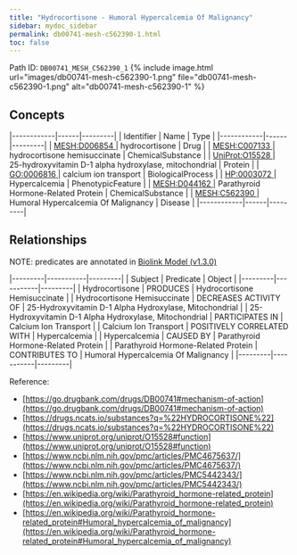 ```yaml
---
title: "Hydrocortisone - Humoral Hypercalcemia Of Malignancy"
sidebar: mydoc_sidebar
permalink: db00741-mesh-c562390-1.html
toc: false 
---
```



Path ID: `DB00741_MESH_C562390_1`
{% include image.html url="images/db00741-mesh-c562390-1.png" file="db00741-mesh-c562390-1.png" alt="db00741-mesh-c562390-1" %}

## Concepts

|------------|------|---------|
| Identifier | Name | Type    |
|------------|------|---------|
| <a href="https://identifiers.org/MESH:D006854">MESH:D006854 </a> | hydrocortisone | Drug |
| <a href="https://identifiers.org/MESH:C007133">MESH:C007133 </a> | hydrocortisone hemisuccinate | ChemicalSubstance |
| <a href="https://identifiers.org/UniProt:O15528">UniProt:O15528 </a> | 25-hydroxyvitamin D-1 alpha hydroxylase, mitochondrial | Protein |
| <a href="https://identifiers.org/GO:0006816">GO:0006816 </a> | calcium ion transport | BiologicalProcess |
| <a href="https://identifiers.org/HP:0003072">HP:0003072 </a> | Hypercalcemia | PhenotypicFeature |
| <a href="https://identifiers.org/MESH:D044162">MESH:D044162 </a> | Parathyroid Hormone-Related Protein | ChemicalSubstance |
| <a href="https://identifiers.org/MESH:C562390">MESH:C562390 </a> | Humoral Hypercalcemia Of Malignancy | Disease |
|------------|------|---------|

## Relationships


NOTE: predicates are annotated in <a href="https://github.com/biolink/biolink-model/releases/tag/v1.3.0">Biolink Model (v1.3.0)</a>

|---------|-----------|---------|
| Subject | Predicate | Object  |
|---------|-----------|---------|
| Hydrocortisone | PRODUCES | Hydrocortisone Hemisuccinate |
| Hydrocortisone Hemisuccinate | DECREASES ACTIVITY OF | 25-Hydroxyvitamin D-1 Alpha Hydroxylase, Mitochondrial |
| 25-Hydroxyvitamin D-1 Alpha Hydroxylase, Mitochondrial | PARTICIPATES IN | Calcium Ion Transport |
| Calcium Ion Transport | POSITIVELY CORRELATED WITH | Hypercalcemia |
| Hypercalcemia | CAUSED BY | Parathyroid Hormone-Related Protein |
| Parathyroid Hormone-Related Protein | CONTRIBUTES TO | Humoral Hypercalcemia Of Malignancy |
|---------|-----------|---------|

Reference: 
  - [https://go.drugbank.com/drugs/DB00741#mechanism-of-action](https://go.drugbank.com/drugs/DB00741#mechanism-of-action)
  - [https://drugs.ncats.io/substances?q=%22HYDROCORTISONE%22](https://drugs.ncats.io/substances?q=%22HYDROCORTISONE%22)
  - [https://www.uniprot.org/uniprot/O15528#function](https://www.uniprot.org/uniprot/O15528#function)
  - [https://www.ncbi.nlm.nih.gov/pmc/articles/PMC4675637/](https://www.ncbi.nlm.nih.gov/pmc/articles/PMC4675637/)
  - [https://www.ncbi.nlm.nih.gov/pmc/articles/PMC5442343/](https://www.ncbi.nlm.nih.gov/pmc/articles/PMC5442343/)
  - [https://en.wikipedia.org/wiki/Parathyroid_hormone-related_protein](https://en.wikipedia.org/wiki/Parathyroid_hormone-related_protein)
  - [https://en.wikipedia.org/wiki/Parathyroid_hormone-related_protein#Humoral_hypercalcemia_of_malignancy](https://en.wikipedia.org/wiki/Parathyroid_hormone-related_protein#Humoral_hypercalcemia_of_malignancy)
